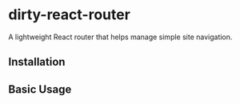 # dirty-react-router

A lightweight React router that helps manage simple site navigation.

## Installation



## Basic Usage





